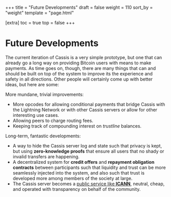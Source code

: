 +++
title = "Future Developments"
draft = false
weight = 110
sort_by = "weight"
template = "page.html"

[extra]
toc = true
top = false
+++

# Future Developments

The current iteration of Cassis is a very simple prototype, but one that can already go a long way on providing Bitcoin users with means to make payments. As time goes on, though, there are many things that can and should be built on top of the system to improve its the experience and safety in all directions. Other people will certainly come up with better ideas, but here are some:

More mundane, trivial improvements:

- More opcodes for allowing conditional payments that bridge Cassis with the Lightning Network or with other Cassis servers or allow for other interesting use cases.
- Allowing peers to charge routing fees.
- Keeping track of compounding interest on _trustline_ balances.

Long-term, fantastic developments:

- A way to hide the Cassis server log and state such that privacy is kept, but using **zero-knowledge proofs** that ensure all users that no shady or invalid transfers are happening.
- A decentralized system for **credit offers** and **repayment obligation contracts** between participants such that liquidity and trust can be more seamlessly injected into the system, and also such that trust is developed more among members of the society at large.
- The Cassis server becomes a [public service like **ICANN**](https://paulfrazee.medium.com/icanns-vs-blockchains-3ec91d1d9feb), neutral, cheap, and operated with transparency on behalf of the community.
